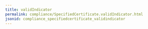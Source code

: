 ```yaml
---
title: validIndicator
permalink: compliance/SpecifiedCertificate.validIndicator.html
jsonid: compliance_specifiedcertificate_validindicator
---
```

